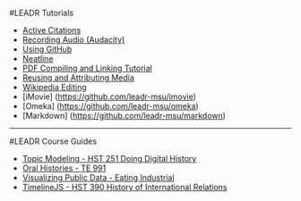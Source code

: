 #LEADR Tutorials
- [Active Citations](https://github.com/leadr-msu/active-citations)
- [Recording Audio (Audacity)](https://github.com/leadr-msu/audacity)
- [Using GitHub](https://github.com/leadr-msu/github-use-tutorial)
- [Neatline](https://github.com/leadr-msu/neatline-tutorial)
- [PDF Compiling and Linking Tutorial](https://github.com/leadr-msu/pdf-compiling-and-linking-tutorial)
- [Reusing and Attributing Media](https://github.com/leadr-msu/reusing-attributing-media)
- [Wikipedia Editing](https://github.com/leadr-msu/wikipedia-editing)
- [iMovie] (https://github.com/leadr-msu/imovie)
- [Omeka] (https://github.com/leadr-msu/omeka)
- [Markdown] (https://github.com/leadr-msu/markdown)

-----
#LEADR Course Guides
- [Topic Modeling - HST 251 Doing Digital History](https://github.com/leadr-msu/topicmodeling-hst251)
- [Oral Histories - TE 991](https://github.com/leadr-msu/oral-history-publication-te991)
- [Visualizing Public Data - Eating Industrial](https://github.com/leadr-msu/visualizing-public-data-eating-industrial)
- [TimelineJS - HST 390 History of International Relations](https://github.com/leadr-msu/timelinejs-hst390-international-relations)
